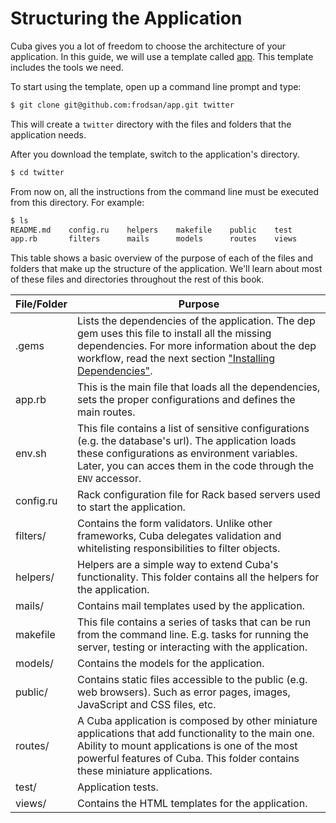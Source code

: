 Structuring the Application
===========================

Cuba gives you a lot of freedom to choose the architecture of your
application. In this guide, we will use a template called [app](https://github.com/frodsan/app).
This template includes the tools we need.

To start using the template, open up a command line prompt and type:

```html
$ git clone git@github.com:frodsan/app.git twitter
```

This will create a `twitter` directory with the files and folders that
the application needs.

After you download the template, switch to the application's directory.

```html
$ cd twitter
```

From now on, all the instructions from the command line must be executed
from this directory. For example:

```html
$ ls
README.md    config.ru    helpers    makefile    public    test
app.rb       filters      mails      models      routes    views
```

This table shows a basic overview of the purpose of each of the files and
folders that make up the structure of the application. We'll learn about
most of these files and directories throughout the rest of this book.

| File/Folder | Purpose
|-------------|--------
| .gems       | Lists the dependencies of the application. The dep gem uses this file to install all the missing dependencies. For more information about the dep workflow, read the next section ["Installing Dependencies"](#comingsoon).
| app.rb      | This is the main file that loads all the dependencies, sets the proper configurations and defines the main routes.
| env.sh      | This file contains a list of sensitive configurations (e.g. the database's url). The application loads these configurations as environment variables. Later, you can acces them in the code through the `ENV` accessor.
| config.ru   | Rack configuration file for Rack based servers used to start the application.
| filters/    | Contains the form validators. Unlike other frameworks, Cuba delegates validation and whitelisting responsibilities to filter objects.
| helpers/    | Helpers are a simple way to extend Cuba's functionality. This folder contains all the helpers for the application.
| mails/      | Contains mail templates used by the application.
| makefile    | This file contains a series of tasks that can be run from the command line. E.g. tasks for running the server, testing or interacting with the application.
| models/     | Contains the models for the application.
| public/     | Contains static files accessible to the public (e.g. web browsers). Such as error pages, images, JavaScript and CSS files, etc.
| routes/     | A Cuba application is composed by other miniature applications that add functionality to the main one. Ability to mount applications is one of the most powerful features of Cuba. This folder contains these miniature applications.
| test/       | Application tests.
| views/      | Contains the HTML templates for the application.
